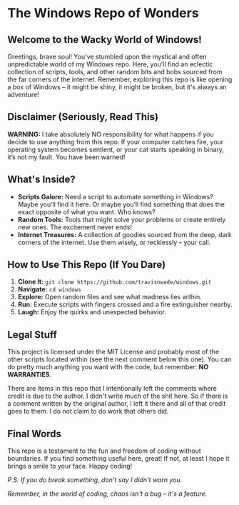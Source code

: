 # The Windows Repo of Wonders

## Welcome to the Wacky World of Windows!

Greetings, brave soul! You've stumbled upon the mystical and often unpredictable world of my Windows repo. Here, you'll find an eclectic collection of scripts, tools, and other random bits and bobs sourced from the far corners of the internet. Remember, exploring this repo is like opening a box of Windows – it might be shiny, it might be broken, but it's always an adventure!

## Disclaimer (Seriously, Read This)

**WARNING:** I take absolutely NO responsibility for what happens if you decide to use anything from this repo. If your computer catches fire, your operating system becomes sentient, or your cat starts speaking in binary, it’s not my fault. You have been warned!

## What's Inside?

- **Scripts Galore:** Need a script to automate something in Windows? Maybe you’ll find it here. Or maybe you’ll find something that does the exact opposite of what you want. Who knows?
- **Random Tools:** Tools that might solve your problems or create entirely new ones. The excitement never ends!
- **Internet Treasures:** A collection of goodies sourced from the deep, dark corners of the internet. Use them wisely, or recklessly – your call.

## How to Use This Repo (If You Dare)

1. **Clone It:** `git clone https://github.com/travisnwade/windows.git`
2. **Navigate:** `cd windows`
3. **Explore:** Open random files and see what madness lies within.
4. **Run:** Execute scripts with fingers crossed and a fire extinguisher nearby.
5. **Laugh:** Enjoy the quirks and unexpected behavior.

## Legal Stuff

This project is licensed under the MIT License and probably most of the other scripts located within (see the next comment below this one). You can do pretty much anything you want with the code, but remember: **NO WARRANTIES**.

There are items in this repo that I intentionally left the comments where credit is due to the author. I didn't write much of the shit here. So if there is a comment written by the original author, I left it there and all of that credit goes to them. I do not claim to do work that others did.

## Final Words

This repo is a testament to the fun and freedom of coding without boundaries. If you find something useful here, great! If not, at least I hope it brings a smile to your face. Happy coding!

*P.S. If you do break something, don't say I didn't warn you.*

*Remember, in the world of coding, chaos isn't a bug – it's a feature.*